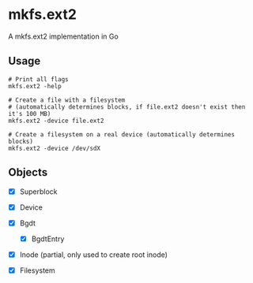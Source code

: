 # mkfs.ext2
A mkfs.ext2 implementation in Go

## Usage
```
# Print all flags
mkfs.ext2 -help

# Create a file with a filesystem
# (automatically determines blocks, if file.ext2 doesn't exist then it's 100 MB)
mkfs.ext2 -device file.ext2

# Create a filesystem on a real device (automatically determines blocks)
mkfs.ext2 -device /dev/sdX
```

## Objects
- [x] Superblock
- [x] Device
- [x] Bgdt
  - [x] BgdtEntry
- [x] Inode (partial, only used to create root inode)
- [x] Filesystem

